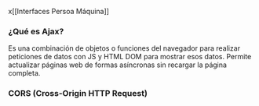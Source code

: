 x[[Interfaces Persoa Máquina]]

### ¿Qué es Ajax?
Es una combinación de objetos o funciones del navegador para realizar peticiones de datos con JS y HTML DOM para mostrar esos datos. Permite actualizar páginas web de formas asíncronas sin recargar la página completa.

### CORS (Cross-Origin HTTP Request)


